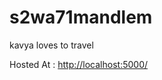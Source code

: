 # s2wa71mandlem

kavya loves to travel

Hosted At : [http://localhost:5000/](http://localhost:5000/)
